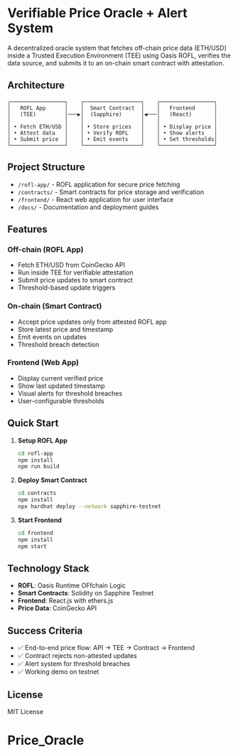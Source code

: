 # Verifiable Price Oracle + Alert System

A decentralized oracle system that fetches off-chain price data (ETH/USD) inside a Trusted Execution Environment (TEE) using Oasis ROFL, verifies the data source, and submits it to an on-chain smart contract with attestation.

## Architecture

```
┌─────────────────┐    ┌──────────────────┐    ┌─────────────────┐
│   ROFL App      │    │  Smart Contract  │    │   Frontend      │
│   (TEE)         │───▶│  (Sapphire)      │◀───│   (React)       │
│                 │    │                  │    │                 │
│ • Fetch ETH/USD │    │ • Store prices   │    │ • Display price │
│ • Attest data   │    │ • Verify ROFL    │    │ • Show alerts   │
│ • Submit price  │    │ • Emit events    │    │ • Set thresholds│
└─────────────────┘    └──────────────────┘    └─────────────────┘
```

## Project Structure

- `/rofl-app/` - ROFL application for secure price fetching
- `/contracts/` - Smart contracts for price storage and verification
- `/frontend/` - React web application for user interface
- `/docs/` - Documentation and deployment guides

## Features

### Off-chain (ROFL App)
- Fetch ETH/USD from CoinGecko API
- Run inside TEE for verifiable attestation
- Submit price updates to smart contract
- Threshold-based update triggers

### On-chain (Smart Contract)
- Accept price updates only from attested ROFL app
- Store latest price and timestamp
- Emit events on updates
- Threshold breach detection

### Frontend (Web App)
- Display current verified price
- Show last updated timestamp
- Visual alerts for threshold breaches
- User-configurable thresholds

## Quick Start

1. **Setup ROFL App**
   ```bash
   cd rofl-app
   npm install
   npm run build
   ```

2. **Deploy Smart Contract**
   ```bash
   cd contracts
   npm install
   npx hardhat deploy --network sapphire-testnet
   ```

3. **Start Frontend**
   ```bash
   cd frontend
   npm install
   npm start
   ```

## Technology Stack

- **ROFL**: Oasis Runtime OFfchain Logic
- **Smart Contracts**: Solidity on Sapphire Testnet
- **Frontend**: React.js with ethers.js
- **Price Data**: CoinGecko API

## Success Criteria

- ✅ End-to-end price flow: API → TEE → Contract → Frontend
- ✅ Contract rejects non-attested updates
- ✅ Alert system for threshold breaches
- ✅ Working demo on testnet

## License

MIT License
# Price_Oracle
